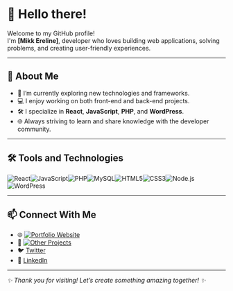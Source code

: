 # 👋 Hello there!

Welcome to my GitHub profile!  
I'm **[Mikk Ereline]**, developer who loves building web applications, solving problems, and creating user-friendly experiences.

---

## 🚀 About Me
- 🌱 I’m currently exploring new technologies and frameworks.
- 💻 I enjoy working on both front-end and back-end projects.
- 🛠️ I specialize in **React**, **JavaScript**, **PHP**, and **WordPress**.
- 🌐 Always striving to learn and share knowledge with the developer community.

---

## 🛠️ Tools and Technologies

<div style="display: flex; flex-wrap: wrap;">
  <img src="https://img.shields.io/badge/React-20232A?style=for-the-badge&logo=react&logoColor=61DAFB" alt="React" />
  <img src="https://img.shields.io/badge/JavaScript-F7DF1E?style=for-the-badge&logo=javascript&logoColor=black" alt="JavaScript" />
  <img src="https://img.shields.io/badge/PHP-777BB4?style=for-the-badge&logo=php&logoColor=white" alt="PHP" />
  <img src="https://img.shields.io/badge/MySQL-4479A1?style=for-the-badge&logo=mysql&logoColor=white" alt="MySQL" />
  <img src="https://img.shields.io/badge/HTML5-E34F26?style=for-the-badge&logo=html5&logoColor=white" alt="HTML5" />
  <img src="https://img.shields.io/badge/CSS3-1572B6?style=for-the-badge&logo=css3&logoColor=white" alt="CSS3" />
  <img src="https://img.shields.io/badge/Node.js-339933?style=for-the-badge&logo=nodedotjs&logoColor=white" alt="Node.js" />
  <img src="https://img.shields.io/badge/WordPress-21759B?style=for-the-badge&logo=wordpress&logoColor=white" alt="WordPress" />
</div>

---

## 📫 Connect With Me
- 🌐 [![Portfolio Website](https://img.shields.io/badge/Website-Visit-blue?style=flat&logo=google-chrome&logoColor=white)](https://webcodes.ee/)
- 🚀 [![Other Projects](https://img.shields.io/badge/Projects-Explore-orange?style=flat&logo=github&logoColor=white)](https://portfolio.webcodes.ee/)
- 🐦 [Twitter](#)  
- 💼 [LinkedIn](#)

---
_✨ Thank you for visiting! Let’s create something amazing together! ✨_
